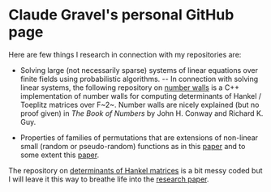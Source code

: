 # Claude Gravel's personal GitHub page

Here are few things I research in connection with my repositories are:

- Solving large (not necessarily sparse) systems of linear equations over finite fields using probabilistic algorithms.
-- In connection with solving linear systems, the following repository on [number walls](https://github.com/clgravel/number_walls) is a C++ implementation of number walls for computing determinants of Hankel / Toeplitz matrices over F~2~. Number walls are nicely explained (but no proof given) in *The Book of Numbers* by John H. Conway and Richard K. Guy.

- Properties of families of permutations that are extensions of non-linear small (random or pseudo-random) functions as in this [paper](https://doi.org/10.1142/S0219498823500512) and to some extent this [paper](https://doi.org/10.1142/S0219498823500512). 

The repository on [determinants of Hankel matrices](https://github.com/clgravel/hankel_determinants_and_finding_linear_subsequences) is a bit messy coded but I will leave it this way to breathe life into the [research paper](https://doi.org/10.1007/978-3-030-68869-1_10). 